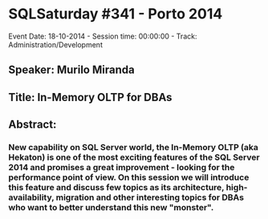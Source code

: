 # SQLSaturday #341 - Porto 2014
Event Date: 18-10-2014 - Session time: 00:00:00 - Track: Administration/Development
## Speaker: Murilo Miranda
## Title: In-Memory OLTP for DBAs
## Abstract:
### New capability on SQL Server world, the In-Memory OLTP (aka Hekaton) is one of the most exciting features of the SQL Server 2014 and promises a great improvement - looking for the performance point of view. On this session we will introduce this feature and discuss few topics as its architecture, high-availability, migration and other interesting topics for DBAs who want to better understand this new "monster".


